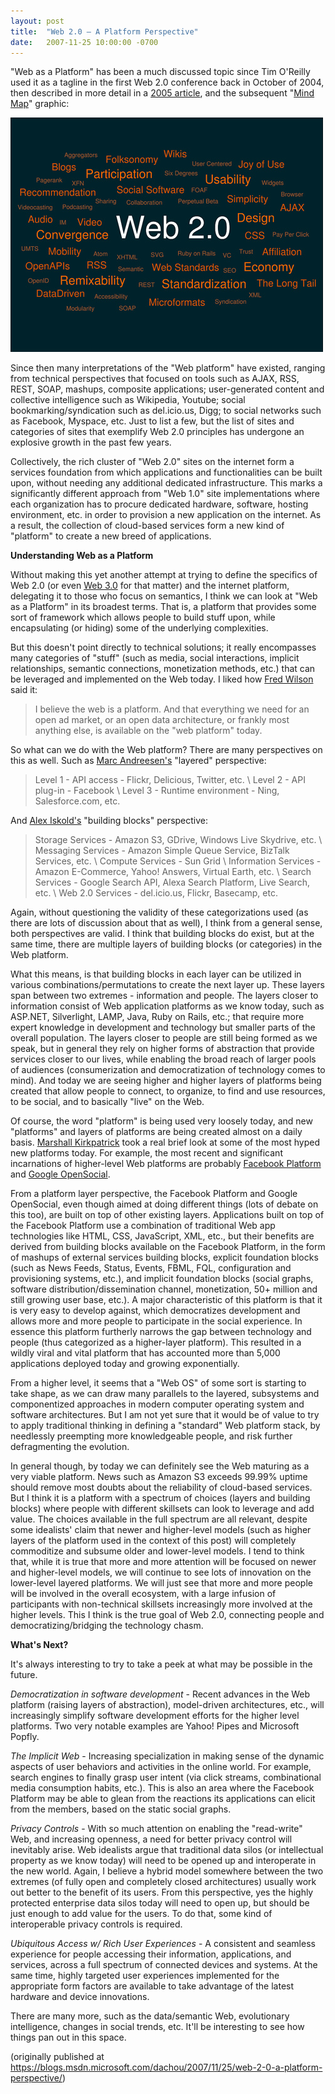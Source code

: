 ```yaml
---
layout: post
title:  "Web 2.0 – A Platform Perspective"
date:   2007-11-25 10:00:00 -0700
---
```


"Web as a Platform" has been a much discussed topic since Tim O'Reilly used it as a tagline in the first Web 2.0 conference back in October of 2004, then described in more detail in a [2005 article](http://www.oreillynet.com/lpt/a/6228), and the subsequent "[Mind Map](http://en.wikipedia.org/wiki/Image:Web_2.0_Map.svg)" graphic:

![web 2.0 mind map](/assets/20071125-web20.jpg)

Since then many interpretations of the "Web platform" have existed, ranging from technical perspectives that focused on tools such as AJAX, RSS, REST, SOAP, mashups, composite applications; user-generated content and collective intelligence such as Wikipedia, Youtube; social bookmarking/syndication such as del.icio.us, Digg; to social networks such as Facebook, Myspace, etc. Just to list a few, but the list of sites and categories of sites that exemplify Web 2.0 principles has undergone an explosive growth in the past few years.

Collectively, the rich cluster of "Web 2.0" sites on the internet form a services foundation from which applications and functionalities can be built upon, without needing any additional dedicated infrastructure. This marks a significantly different approach from "Web 1.0" site implementations where each organization has to procure dedicated hardware, software, hosting environment, etc. in order to provision a new application on the internet. As a result, the collection of cloud-based services form a new kind of "platform" to create a new breed of applications.

**Understanding Web as a Platform**

Without making this yet another attempt at trying to define the specifics of Web 2.0 (or even [Web 3.0](http://en.wikipedia.org/wiki/Web_3.0) for that matter) and the internet platform, delegating it to those who focus on semantics, I think we can look at "Web as a Platform" in its broadest terms. That is, a platform that provides some sort of framework which allows people to build stuff upon, while encapsulating (or hiding) some of the underlying complexities.

But this doesn't point directly to technical solutions; it really encompasses many categories of "stuff" (such as media, social interactions, implicit relationships, semantic connections, monetization methods, etc.) that can be leveraged and implemented on the Web today. I liked how [Fred Wilson](http://www.readwriteweb.com/archives/defining_web_as.php) said it:

> I believe the web is a platform. And that everything we need for an open ad market, or an open data architecture, or frankly most anything else, is available on the "web platform" today.

So what can we do with the Web platform? There are many perspectives on this as well. Such as [Marc Andreesen's](http://blog.pmarca.com/2007/09/the-three-kinds.html) "layered" perspective:

> Level 1 - API access - Flickr, Delicious, Twitter, etc. \\
> Level 2 - API plug-in - Facebook \\
> Level 3 - Runtime environment - Ning, Salesforce.com, etc.

And [Alex Iskold's](http://www.readwriteweb.com/archives/web_platform_primer.php) "building blocks" perspective:

> Storage Services - Amazon S3, GDrive, Windows Live Skydrive, etc. \\
> Messaging Services - Amazon Simple Queue Service, BizTalk Services, etc. \\
> Compute Services - Sun Grid \\
> Information Services - Amazon E-Commerce, Yahoo! Answers, Virtual Earth, etc. \\
> Search Services - Google Search API, Alexa Search Platform, Live Search, etc. \\
> Web 2.0 Services - del.icio.us, Flickr, Basecamp, etc.

Again, without questioning the validity of these categorizations used (as there are lots of discussion about that as well), I think from a general sense, both perspectives are valid. I think that building blocks do exist, but at the same time, there are multiple layers of building blocks (or categories) in the Web platform.

What this means, is that building blocks in each layer can be utilized in various combinations/permutations to create the next layer up. These layers span between two extremes - information and people. The layers closer to information consist of Web application platforms as we know today, such as ASP.NET, Silverlight, LAMP, Java, Ruby on Rails, etc.; that require more expert knowledge in development and technology but smaller parts of the overall population. The layers closer to people are still being formed as we speak, but in general they rely on higher forms of abstraction that provide services closer to our lives, while enabling the broad reach of larger pools of audiences (consumerization and democratization of technology comes to mind). And today we are seeing higher and higher layers of platforms being created that allow people to connect, to organize, to find and use resources, to be social, and to basically "live" on the Web.

Of course, the word "platform" is being used very loosely today, and new "platforms" and layers of platforms are being created almost on a daily basis. [Marshall Kirkpatrick](http://www.readwriteweb.com/archives/hyped_new_platforms_explaining.php) took a real brief look at some of the most hyped new platforms today. For example, the most recent and significant incarnations of higher-level Web platforms are probably [Facebook Platform](http://www.facebook.com/platform_tour.php) and [Google OpenSocial](http://code.google.com/apis/opensocial/).

From a platform layer perspective, the Facebook Platform and Google OpenSocial, even though aimed at doing different things (lots of debate on this too), are built on top of other existing layers. Applications built on top of the Facebook Platform use a combination of traditional Web app technologies like HTML, CSS, JavaScript, XML, etc., but their benefits are derived from building blocks available on the Facebook Platform, in the form of mashups of external services building blocks, explicit foundation blocks (such as News Feeds, Status, Events, FBML, FQL, configuration and provisioning systems, etc.), and implicit foundation blocks (social graphs, software distribution/dissemination channel, monetization, 50+ million and still growing user base, etc.). A major characteristic of this platform is that it is very easy to develop against, which democratizes development and allows more and more people to participate in the social experience. In essence this platform furtherly narrows the gap between technology and people (thus categorized as a higher-layer platform). This resulted in a wildly viral and vital platform that has accounted more than 5,000 applications deployed today and growing exponentially.

From a higher level, it seems that a "Web OS" of some sort is starting to take shape, as we can draw many parallels to the layered, subsystems and componentized approaches in modern computer operating system and software architectures. But I am not yet sure that it would be of value to try to apply traditional thinking in defining a "standard" Web platform stack, by needlessly preempting more knowledgeable people, and risk further defragmenting the evolution.

In general though, by today we can definitely see the Web maturing as a very viable platform. News such as Amazon S3 exceeds 99.99% uptime should remove most doubts about the reliability of cloud-based services. But I think it is a platform with a spectrum of choices (layers and building blocks) where people with different skillsets can look to leverage and add value. The choices available in the full spectrum are all relevant, despite some idealists' claim that newer and higher-level models (such as higher layers of the platform used in the context of this post) will completely commoditize and subsume older and lower-level models. I tend to think that, while it is true that more and more attention will be focused on newer and higher-level models, we will continue to see lots of innovation on the lower-level layered platforms. We will just see that more and more people will be involved in the overall ecosystem, with a large infusion of participants with non-technical skillsets increasingly more involved at the higher levels. This I think is the true goal of Web 2.0, connecting people and democratizing/bridging the technology chasm.

**What's Next?**

It's always interesting to try to take a peek at what may be possible in the future.

*Democratization in software development* - Recent advances in the Web platform (raising layers of abstraction), model-driven architectures, etc., will increasingly simplify software development efforts for the higher level platforms. Two very notable examples are Yahoo! Pipes and Microsoft Popfly.

*The Implicit Web* - Increasing specialization in making sense of the dynamic aspects of user behaviors and activities in the online world. For example, search engines to finally grasp user intent (via click streams, combinational media consumption habits, etc.). This is also an area where the Facebook Platform may be able to glean from the reactions its applications can elicit from the members, based on the static social graphs.

*Privacy Controls* - With so much attention on enabling the "read-write" Web, and increasing openness, a need for better privacy control will inevitably arise. Web idealists argue that traditional data silos (or intellectual property as we know today) will need to be opened up and interoperate in the new world. Again, I believe a hybrid model somewhere between the two extremes (of fully open and completely closed architectures) usually work out better to the benefit of its users. From this perspective, yes the highly protected enterprise data silos today will need to open up, but should be just enough to add value for the users. To do that, some kind of interoperable privacy controls is required.

*Ubiquitous Access w/ Rich User Experiences* - A consistent and seamless experience for people accessing their information, applications, and services, across a full spectrum of connected devices and systems. At the same time, highly targeted user experiences implemented for the appropriate form factors are available to take advantage of the latest hardware and device innovations.

There are many more, such as the data/semantic Web, evolutionary intelligence, changes in social trends, etc. It'll be interesting to see how things pan out in this space.

(originally published at <https://blogs.msdn.microsoft.com/dachou/2007/11/25/web-2-0-a-platform-perspective/>)

